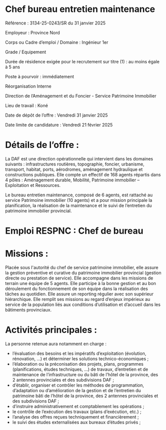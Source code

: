 # Chef bureau entretien maintenance

Référence : 3134-25-0243/SR du 31 janvier 2025

Employeur : Province Nord

Corps ou Cadre d’emploi / Domaine : Ingénieur 1er

Grade / Equipement

Durée de résidence exigée pour le recrutement sur titre (1) : au moins égale à 5 ans

Poste à pourvoir : immédiatement

Réorganisation Interne

Direction de l’Aménagement et du Foncier - Service Patrimoine Immobilier

Lieu de travail : Koné

Date de dépôt de l’offre : Vendredi 31 janvier 2025

Date limite de candidature : Vendredi 21 février 2025

# Détails de l’offre :

La DAF est une direction opérationnelle qui intervient dans les domaines suivants : infrastructures routières, topographie, foncier, urbanisme, transport, habitat, ports, aérodromes, aménagement hydraulique et constructions publiques. Elle compte un effectif de 168 agents répartis dans 4 pôles : Aménagement durable, Mobilité, Patrimoine immobilier – Exploitation et Ressources.

Le bureau entretien maintenance, composé de 6 agents, est rattaché au service Patrimoine immobilier (10 agents) et a pour mission principale la planification, la réalisation de la maintenance et le suivi de l’entretien du patrimoine immobilier provincial.

# Emploi RESPNC : Chef de bureau

# Missions :

Placée sous l'autorité du chef de service patrimoine immobilier, elle assure la gestion préventive et curative du patrimoine immobilier provincial (gestion directe ou prestation de service). Elle accompagne dans les missions de terrain une équipe de 5 agents. Elle participe à la bonne gestion et au bon déroulement du fonctionnement de son équipe dans la réalisation des tâches au quotidien. Elle assure un reporting régulier avec son supérieur hiérarchique. Elle remplit ses missions au regard d’enjeux impérieux au service de la population liés aux conditions d’utilisation et d’accueil dans les bâtiments provinciaux.

# Activités principales :

La personne retenue aura notamment en charge :

- l’évaluation des besoins et les impératifs d’exploitation (évolution, rénovation, …) et déterminer les solutions technico-économiques ;
- l’élaboration ou la préconisation des projets, plans, programmes (planifications, études techniques, …) de travaux, d’entretien et de maintenance de l’infrastructure ou du bâti de l’hôtel de la province, des 2 antennes provinciales et des subdivisions DAF ;
- d’établir, organiser et contrôler les méthodes de programmation, d’adaptation ou d’amélioration de la gestion et de l’entretien du patrimoine bâti de l’hôtel de la province, des 2 antennes provinciales et des subdivisions DAF ;
- d’instruire administrativement et comptablement les opérations ;
- le contrôle de l’exécution des travaux (plans d’exécution, etc.) ;
- l’analyse des offres reçues techniquement et financièrement ;
- le suivi des études externalisées aux bureaux d’études privés ;